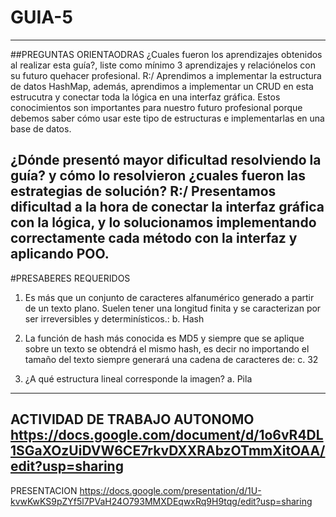 # GUIA-5
-------------------------
##PREGUNTAS ORIENTAODRAS
¿Cuales fueron los aprendizajes obtenidos al realizar esta guía?, liste como mínimo 3
aprendizajes y relaciónelos con su futuro quehacer profesional.
R:/ Aprendimos a implementar la estructura de datos HashMap, además, aprendimos a implementar un CRUD en esta estrucutra y conectar toda la lógica en una interfaz gráfica. Estos conocimientos son importantes para nuestro futuro profesional porque debemos saber cómo usar este tipo de estructuras e implementarlas en una base de datos.    

¿Dónde presentó mayor dificultad resolviendo la guía? y cómo lo resolvieron ¿cuales fueron las estrategias de solución?
R:/ Presentamos dificultad a la hora de conectar la interfaz gráfica con la lógica, y lo solucionamos implementando correctamente cada método con la interfaz y aplicando POO. 
-----------------
#PRESABERES REQUERIDOS
1. Es más que un conjunto de caracteres alfanumérico generado a partir de un texto
plano. Suelen tener una longitud finita y se caracterizan por ser irreversibles y
determinísticos.:
b. Hash

3. La función de hash más conocida es MD5 y siempre que se aplique sobre un texto se
obtendrá el mismo hash, es decir no importando el tamaño del texto siempre generará
una cadena de caracteres de:
c. 32

5. ¿A qué estructura lineal corresponde la imagen?
a. Pila
-----------------
ACTIVIDAD DE TRABAJO AUTONOMO 
https://docs.google.com/document/d/1o6vR4DL1SGaXOzUiDVW6CE7rkvDXXRAbzOTmmXitOAA/edit?usp=sharing
-----------------
PRESENTACION
https://docs.google.com/presentation/d/1U-kvwKwKS9pZYf5l7PVaH24O793MMXDEqwxRq9H9tqg/edit?usp=sharing

